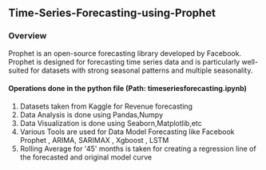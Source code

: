 ## Time-Series-Forecasting-using-Prophet
### Overview
Prophet is an open-source forecasting library developed by Facebook. Prophet is designed for forecasting time series data and is particularly well-suited for datasets with strong seasonal patterns and multiple seasonality.
#### Operations done in the python file (Path: timeseriesforecasting.ipynb)
1. Datasets taken from Kaggle for Revenue forecasting
2. Data Analysis is done using Pandas,Numpy
3. Data Visualization is done using Seaborn,Matplotlib,etc
4. Various Tools are used for Data Model Forecasting like Facebook Prophet , ARIMA, SARIMAX , Xgboost , LSTM
5. Rolling Average for '45' months is taken for creating a regression line of the forecasted and original model curve
 

